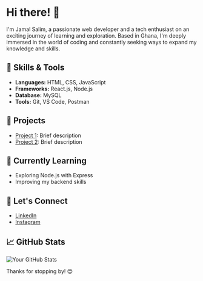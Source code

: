 # Hi there! 👋

I'm Jamal Salim, a passionate web developer and a tech enthusiast on an exciting journey of learning and exploration. Based in Ghana, I'm deeply immersed in the world of coding and constantly seeking ways to expand my knowledge and skills.


## 🔧 Skills & Tools

- **Languages:** HTML, CSS, JavaScript
- **Frameworks:** React.js, Node.js
- **Database:** MySQL
- **Tools:** Git, VS Code, Postman

## 🚀 Projects

- [Project 1](link-to-project-1): Brief description
- [Project 2](link-to-project-2): Brief description

## 🌱 Currently Learning

- Exploring Node.js with Express
- Improving my backend skills

## 💬 Let's Connect

- [LinkedIn](https://www.linkedin.com/in/jamalsalim-js12/)
- [Instagram](https://www.instagram.com/jamalsalim.js12/)

## 📈 GitHub Stats

![Your GitHub Stats](https://github-readme-stats.vercel.app/api?username=jamalsalim-js12&show_icons=true&theme=radical)

Thanks for stopping by! 😊

